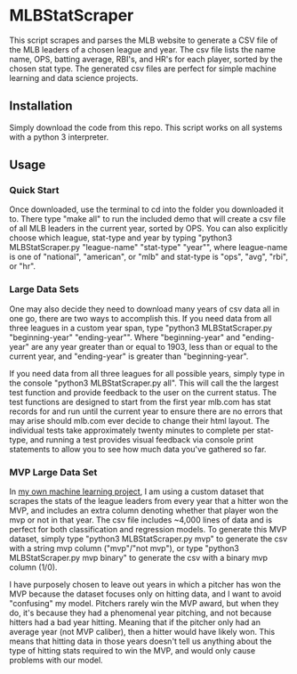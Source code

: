 # MLBStatScraper
This script scrapes and parses the MLB website to generate a CSV file of the MLB leaders of a chosen league and year. The csv file lists the name name, OPS, batting average, RBI's, and HR's for each player, sorted by the chosen stat type. The generated csv files are perfect for simple machine learning and data science projects.


## Installation
Simply download the code from this repo. This script works on all systems with a python 3 interpreter.

## Usage
### Quick Start
Once downloaded, use the terminal to cd into the folder you downloaded it to. There type "make all" to run the included demo that will create a csv file of all MLB leaders in the current year, sorted by OPS. You can also explicitly choose which league, stat-type and year by typing "python3 MLBStatScraper.py "league-name" "stat-type" "year"", where league-name is one of "national", "american", or "mlb" and stat-type is "ops", "avg", "rbi", or "hr".

### Large Data Sets
One may also decide they need to download many years of csv data all in one go, there are two ways to accomplish this. If you need data from all three leagues in a custom year span, type "python3 MLBStatScraper.py "beginning-year" "ending-year"". Where "beginning-year" and "ending-year" are any year greater than or equal to 1903, less than or equal to the current year, and "ending-year" is greater than "beginning-year". 

If you need data from all three leagues for all possible years, simply type in the console "python3 MLBStatScraper.py all". This will call the the largest test function and provide feedback to the user on the current status. The test functions are designed to start from the first year mlb.com has stat records for and run until the current year to ensure there are no errors that may arise should mlb.com ever decide to change their html layout. The individual tests take approximately twenty minutes to complete per stat-type, and running a test provides visual feedback via console print statements to allow you to see how much data you've gathered so far.

### MVP Large Data Set
In [my own machine learning project](https://github.com/jblackledge/MLB-MVP-Predictor), I am using a custom dataset that scrapes the stats of the league leaders from every year that a hitter won the MVP, and includes an extra column denoting whether that player won the mvp or not in that year. The csv file includes ~4,000 lines of data and is perfect for both classification and regression models. To generate this MVP dataset, simply type "python3 MLBStatScraper.py mvp" to generate the csv with a string mvp column ("mvp"/"not mvp"), or type "python3 MLBStatScraper.py mvp binary" to generate the csv with a binary mvp column (1/0).

I have purposely chosen to leave out years in which a pitcher has won the MVP because the dataset focuses only on hitting data, and I want to avoid "confusing" my model. Pitchers rarely win the MVP award, but when they do, it's because they had a phenomenal year pitching, and not because hitters had a bad year hitting. Meaning that if the pitcher only had an average year (not MVP caliber), then a hitter would have likely won. This means that hitting data in those years doesn't tell us anything about the type of hitting stats required to win the MVP, and would only cause problems with our model. 
